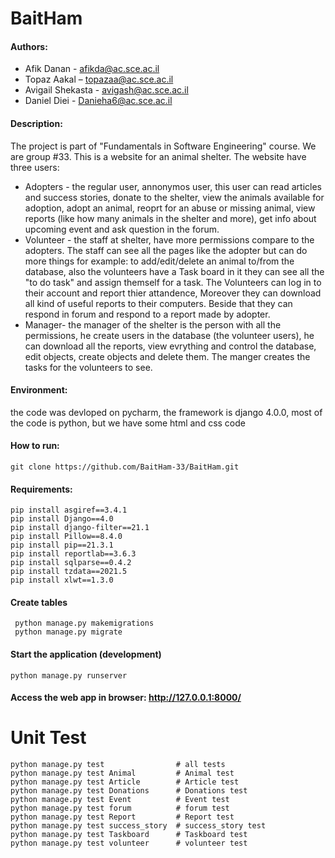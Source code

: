 # BaitHam


#### Authors: 

* Afik Danan - afikda@ac.sce.ac.il
* Topaz Aakal – topazaa@ac.sce.ac.il
* Avigail Shekasta - avigash@ac.sce.ac.il
* Daniel Diei - Danieha6@ac.sce.ac.il

#### Description:

The project is part of "Fundamentals in Software Engineering" course. 
We are group #33.
This is a website for an animal shelter. 
The website have three users: 
* Adopters - the regular user, annonymos user, this user can read articles and success stories, donate to the shelter, view the animals available for adoption, adopt an animal,
reoprt for an abuse or missing animal, view reports (like how many animals in the shelter and more), get info about upcoming event and ask question in the forum.
* Volunteer - the staff at shelter, have more permissions compare to the adopters. The staff can see all the pages like the adopter but can do more things for example: 
to add/edit/delete an animal to/from the database, also the volunteers have a Task board in it they can see all the "to do task" and assign themself for a task. The Volunteers 
can log in to their account and report thier attandence, Moreover they can download all kind of useful reports to their computers. Beside that they can respond in forum and respond
to a report made by adopter.
* Manager- the manager of the shelter is the person with all the permissions, he create users in the database (the volunteer users), he can download all the reports, view evrything
and control the database, edit objects, create objects and delete them. The manger creates the tasks for the volunteers to see.   

#### Environment:
  the code was devloped on pycharm, the framework is django 4.0.0, most of the code is python, but we have some html and css code

#### How to run:

```
git clone https://github.com/BaitHam-33/BaitHam.git
 ```
#### Requirements:
```
pip install asgiref==3.4.1  
pip install Django==4.0    
pip install django-filter==21.1   
pip install Pillow==8.4.0  
pip install pip==21.3.1 
pip install reportlab==3.6.3  
pip install sqlparse==0.4.2
pip install tzdata==2021.5
pip install xlwt==1.3.0
```

#### Create tables
```
 python manage.py makemigrations
 python manage.py migrate
```

#### Start the application (development)
 ```
 python manage.py runserver
```

 #### Access the web app in browser: http://127.0.0.1:8000/
 
# Unit Test
```
python manage.py test                # all tests
python manage.py test Animal         # Animal test
python manage.py test Article        # Article test
python manage.py test Donations      # Donations test
python manage.py test Event          # Event test
python manage.py test forum          # forum test
python manage.py test Report         # Report test
python manage.py test success_story  # success_story test
python manage.py test Taskboard      # Taskboard test
python manage.py test volunteer      # volunteer test
      
```
